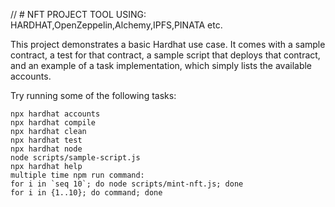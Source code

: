 // # NFT PROJECT TOOL USING: HARDHAT,OpenZeppelin,Alchemy,IPFS,PINATA etc.

This project demonstrates a basic Hardhat use case. It comes with a sample contract, a test for that contract, a sample script that deploys that contract, and an example of a task implementation, which simply lists the available accounts.

Try running some of the following tasks:

```shell
npx hardhat accounts
npx hardhat compile
npx hardhat clean
npx hardhat test
npx hardhat node
node scripts/sample-script.js
npx hardhat help
multiple time npm run command: 
for i in `seq 10`; do node scripts/mint-nft.js; done 
for i in {1..10}; do command; done
```
 
